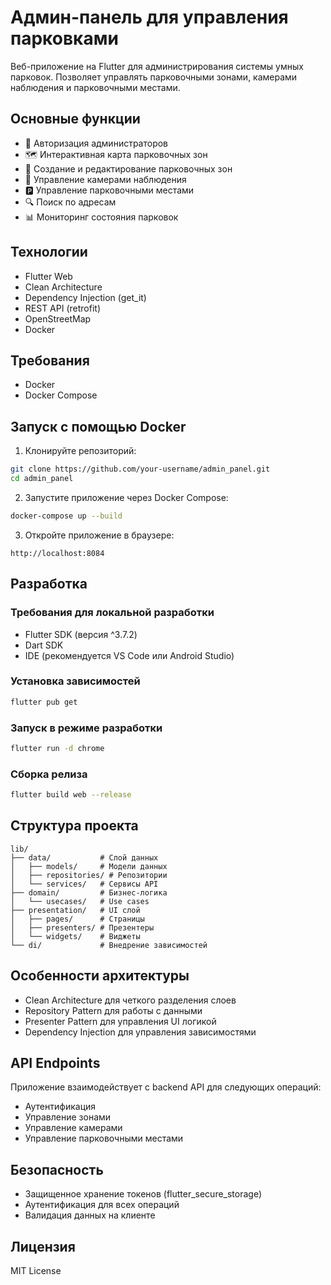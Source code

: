 # Админ-панель для управления парковками

Веб-приложение на Flutter для администрирования системы умных парковок. Позволяет управлять парковочными зонами, камерами наблюдения и парковочными местами.

## Основные функции

- 🔐 Авторизация администраторов
- 🗺️ Интерактивная карта парковочных зон
- 📍 Создание и редактирование парковочных зон
- 📸 Управление камерами наблюдения
- 🅿️ Управление парковочными местами
- 🔍 Поиск по адресам
- 📊 Мониторинг состояния парковок

## Технологии

- Flutter Web
- Clean Architecture
- Dependency Injection (get_it)
- REST API (retrofit)
- OpenStreetMap
- Docker

## Требования

- Docker
- Docker Compose

## Запуск с помощью Docker

1. Клонируйте репозиторий:
```bash
git clone https://github.com/your-username/admin_panel.git
cd admin_panel
```

2. Запустите приложение через Docker Compose:
```bash
docker-compose up --build
```

3. Откройте приложение в браузере:
```
http://localhost:8084
```

## Разработка

### Требования для локальной разработки

- Flutter SDK (версия ^3.7.2)
- Dart SDK
- IDE (рекомендуется VS Code или Android Studio)

### Установка зависимостей

```bash
flutter pub get
```

### Запуск в режиме разработки

```bash
flutter run -d chrome
```

### Сборка релиза

```bash
flutter build web --release
```

## Структура проекта

```
lib/
├── data/           # Слой данных
│   ├── models/     # Модели данных
│   ├── repositories/ # Репозитории
│   └── services/   # Сервисы API
├── domain/         # Бизнес-логика
│   └── usecases/   # Use cases
├── presentation/   # UI слой
│   ├── pages/      # Страницы
│   ├── presenters/ # Презентеры
│   └── widgets/    # Виджеты
└── di/             # Внедрение зависимостей
```

## Особенности архитектуры

- Clean Architecture для четкого разделения слоев
- Repository Pattern для работы с данными
- Presenter Pattern для управления UI логикой
- Dependency Injection для управления зависимостями

## API Endpoints

Приложение взаимодействует с backend API для следующих операций:
- Аутентификация
- Управление зонами
- Управление камерами
- Управление парковочными местами

## Безопасность

- Защищенное хранение токенов (flutter_secure_storage)
- Аутентификация для всех операций
- Валидация данных на клиенте

## Лицензия

MIT License
